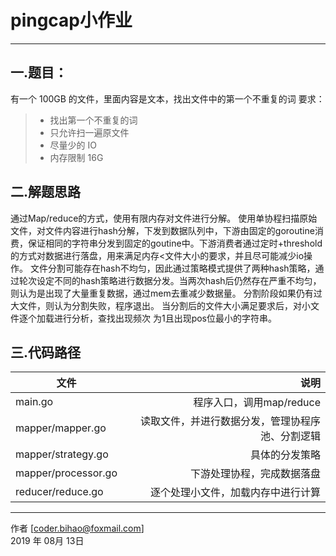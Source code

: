 # pingcap小作业

------

## 一.题目：
有一个 100GB 的文件，里面内容是文本，找出文件中的第一个不重复的词
要求：
> * 找出第一个不重复的词
> * 只允许扫一遍原文件
> * 尽量少的 IO
> * 内存限制 16G

## 二.解题思路
通过Map/reduce的方式，使用有限内存对文件进行分解。
使用单协程扫描原始文件，对文件内容进行hash分解，下发到数据队列中，下游由固定的goroutine消费，保证相同的字符串分发到固定的goutine中。下游消费者通过定时+threshold的方式对数据进行落盘，用来满足内存<文件大小的要求，并且尽可能减少io操作。
文件分割可能存在hash不均匀，因此通过策略模式提供了两种hash策略，通过轮次设定不同的hash策略进行数据分发。当两次hash后仍然存在严重不均匀，则认为是出现了大量重复数据，通过mem去重减少数据量。
分割阶段如果仍有过大文件，则认为分割失败，程序退出。
当分割后的文件大小满足要求后，对小文件逐个加载进行分析，查找出现频次
为1且出现pos位最小的字符串。

## 三.代码路径
| 文件        | 说明   |
| --------   | -----:  |
| main.go     | 程序入口，调用map/reduce |
| mapper/mapper.go        |   读取文件，并进行数据分发，管理协程序池、分割逻辑   |
| mapper/strategy.go        |   具体的分发策略   |
| mapper/processor.go        |  下游处理协程，完成数据落盘    |
| reducer/reduce.go        |    逐个处理小文件，加载内存中进行计算    |


------


作者 [coder.bihao@foxmail.com]   
2019 年 08月 13日    
